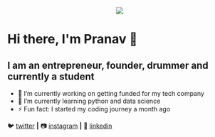 <p align="center">
  <img src="https://media.giphy.com/media/13HgwGsXF0aiGY/giphy.gif">
</p>



# Hi there, I'm Pranav 👋

## I am an entrepreneur, founder, drummer and currently a student


- 🔭 I’m currently working on getting funded for my tech company
- 🌱 I’m currently learning python and data science
- ⚡ Fun fact: I started my coding journey a month ago 



🐦 [twitter][twitter] **|** 
📷 [instagram][instagram] **|** 
👔 [linkedin][linkedin]


[twitter]: https://twitter.com/astroficboy
[instagram]: https://instagram.com/astroficboy
[linkedin]: https://www.linkedin.com/in/pranav-sunil-wankhedkar-744362aa/
